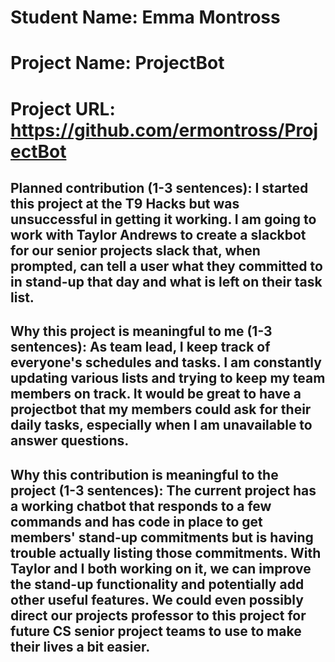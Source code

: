 
# Student Name: Emma Montross
# Project Name: ProjectBot
# Project URL: https://github.com/ermontross/ProjectBot

## Planned contribution (1-3 sentences): I started this project at the T9 Hacks but was unsuccessful in getting it working. I am going to work with Taylor Andrews to create a slackbot for our senior projects slack that, when prompted, can tell a user what they committed to in stand-up that day and what is left on their task list.

## Why this project is meaningful to me (1-3 sentences): As team lead, I keep track of everyone's schedules and tasks. I am constantly updating various lists and trying to keep my team members on track. It would be great to have a projectbot that my members could ask for their daily tasks, especially when I am unavailable to answer questions.

## Why this contribution is meaningful to the project (1-3 sentences): The current project has a working chatbot that responds to a few commands and has code in place to get members' stand-up commitments but is having trouble actually listing those commitments. With Taylor and I both working on it, we can improve the stand-up functionality and potentially add other useful features. We could even possibly direct our projects professor to this project for future CS senior project teams to use to make their lives a bit easier.
